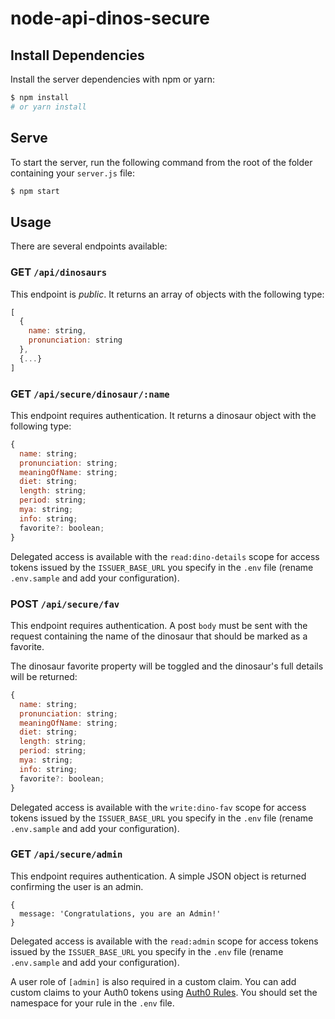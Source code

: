 # node-api-dinos-secure

## Install Dependencies

Install the server dependencies with npm or yarn:

```bash
$ npm install
# or yarn install
```

## Serve

To start the server, run the following command from the root of the folder containing your `server.js` file:

```bash
$ npm start
```

## Usage

There are several endpoints available:

### GET `/api/dinosaurs`

This endpoint is _public_. It returns an array of objects with the following type:

```js
[
  {
    name: string,
    pronunciation: string
  },
  {...}
]
```

### GET `/api/secure/dinosaur/:name`

This endpoint requires authentication. It returns a dinosaur object with the following type:

```js
{
  name: string;
  pronunciation: string;
  meaningOfName: string;
  diet: string;
  length: string;
  period: string;
  mya: string;
  info: string;
  favorite?: boolean;
}
```

Delegated access is available with the `read:dino-details` scope for access tokens issued by the `ISSUER_BASE_URL` you specify in the `.env` file (rename `.env.sample` and add your configuration).

### POST `/api/secure/fav`

This endpoint requires authentication. A post `body` must be sent with the request containing the name of the dinosaur that should be marked as a favorite.

The dinosaur favorite property will be toggled and the dinosaur's full details will be returned:

```js
{
  name: string;
  pronunciation: string;
  meaningOfName: string;
  diet: string;
  length: string;
  period: string;
  mya: string;
  info: string;
  favorite?: boolean;
}
```

Delegated access is available with the `write:dino-fav` scope for access tokens issued by the `ISSUER_BASE_URL` you specify in the `.env` file (rename `.env.sample` and add your configuration).

### GET `/api/secure/admin`

This endpoint requires authentication. A simple JSON object is returned confirming the user is an admin.

```
{
  message: 'Congratulations, you are an Admin!'
}
```

Delegated access is available with the `read:admin` scope for access tokens issued by the `ISSUER_BASE_URL` you specify in the `.env` file (rename `.env.sample` and add your configuration).

A user role of `[admin]` is also required in a custom claim. You can add custom claims to your Auth0 tokens using [Auth0 Rules](https://manage.auth0.com/#/rules/create). You should set the namespace for your rule in the `.env` file.
